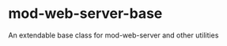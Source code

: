 mod-web-server-base
===================

An extendable base class for mod-web-server and other utilities